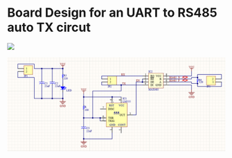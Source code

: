 # Board Design for an UART to RS485 auto TX circut

![](/assets/pcb.gif)

![](/assets/schematic.png)